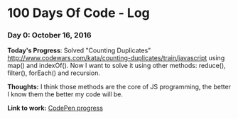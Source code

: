 # 100 Days Of Code - Log

### Day 0: October 16, 2016

**Today's Progress**: Solved "Counting Duplicates" http://www.codewars.com/kata/counting-duplicates/train/javascript using map() and indexOf(). Now I want to solve it using other methods: reduce(), filter(), forEach() and recursion.

**Thoughts:** I think those methods are the core of JS programming, the better I know them the better my code will be.

**Link to work:** [CodePen progress](http://codepen.io/tsalexey544/pen/ozPNbb)
